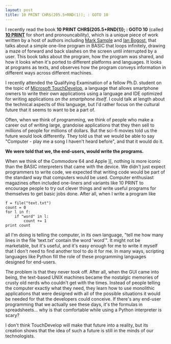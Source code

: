 ```yaml
---
layout: post
title: 10 PRINT CHR$(205.5+RND(1)); : GOTO 10
---
```


I recently read the book **10 PRINT CHR$(205.5+RND(1)); : GOTO 10** (called
[**10 PRINT**](http://10print.org) for short and pronouncability), which is a
unique piece of work written by a host of authors including
[Mark Sample](http://twitter.com/samplereality) and [Ian Bogost](http://twitter.com/ibogost),
that talks about a simple one-line program in BASIC that loops infinitely, drawing
a maze of forward and back slashes on the screen until interrupted by a user.
This book talks about the program, how the program was shared, and how it looks
when it's ported to different platforms and languages. It looks at programs as
texts, and observes how the program conveys information in different ways across
different machines.

I recently attended the Qualifying Examination of a fellow Ph.D. student on the
topic of [Microsoft TouchDevelop](https://www.touchdevelop.com/), a language
that allows smartphone owners to write their own applications using a language
and IDE optimized for writing applications *on the smartphone itself*. I could
talk at length about the technical aspects of this language, but I'd rather
focus on the cultural future that it seems to want to be a part of.

Often, when we think of programming, we think of people who make a career out
of writing large, grandoise applications that they then sell to millions of
people for millions of dollars. But the sci-fi movies told us the future would
look differently. They told us that we would be able to say "Computer - play
me a song I haven't heard before", and that it would do it.

**We were told that we, the end-users, would write the programs.**

When we think of the Commodore 64 and Apple ][, nothing is more iconic than the
BASIC interpreters that came with the device. We didn't just expect programmers
to write code, we expected that writing code would be part of the standard way
that computers would be used. Computer enthusiast magazines often included
one-liners and variants like 10 PRINT to encourage people to try out clever things
and write useful programs for themselves to get basic jobs done. After all, when
I write a program like

    f = file("text.txt")
    count = 0
    for l in f:
        if "word" in l:
            count += 1
    print count

all I'm doing is telling the computer, in its own language, "tell me how many
lines in the file 'text.txt' contain the word 'word'". It might not be marketable,
but it's useful, and it's easy enough for me to write it myself that I don't need
to find another tool to do it for me. In many ways, scripting languages like
Python fill the role of these programming languages designed for end-users.

The problem is that they never took off. After all, when the GUI came into being,
the text-based UNIX machines became the nostalgic memories of crusty old nerds
who couldn't get with the times. Instead of people telling the computer exactly
what they need, they learn how to use monolithic applications that were designed
with all of the possible situations it would be needed for that the developers
could conceive. If there's any end-user programming that we actually see these
days, it's the formulas in spreadsheets... why is that comfortable while using
a Python interpreter is scary?

I don't think TouchDevelop will make that future into a reality, but its creation
shows that the idea of such a future is still in the minds of our technologists.

